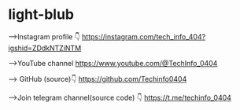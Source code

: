 # light-blub


-->Instagram profile 👇
https://instagram.com/tech_info_404?igshid=ZDdkNTZiNTM

-->YouTube channel
https://www.youtube.com/@TechInfo_0404

--> GitHub (source)👇
https://github.com/Techinfo0404

-->Join telegram channel(source code) 👇
https://t.me/techinfo_0404
